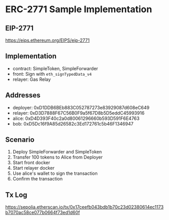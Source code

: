 # ERC-2771 Sample Implementation

## EIP-2771
https://eips.ethereum.org/EIPS/eip-2771

## Implementation
* contract: SimpleToken, SimpleForwarder
* front: Sign with `eth_signTypedData_v4`
* relayer: Gas Relay

## Addresses
* deployer: 0xD1DDB6BEb883C052787273e83929087d608eC649
* relayer: 0xD3D7888F67C56B0F9a5f67D8b5D5eddC45993916
* alice: 0xD4D393F40c2a0d80061296660b593D591F6E4763
* bob: 0xD5Dc16f9A85d26582c3Ed172761c5b46F1346947

## Scenario
1. Deploy SimpleForwarder and SimpleToken
2. Transfer 100 tokens to Alice from Deployer
3. Start front docker
4. Start relayer docker
5. Use alice's wallet to sign the transaction
6. Confirm the transaction

## Tx Log
https://sepolia.etherscan.io/tx/0x17ceefb043bdb1b70c23d02380614ec1173b7070ac58ce077b0664f73ed1d60f
